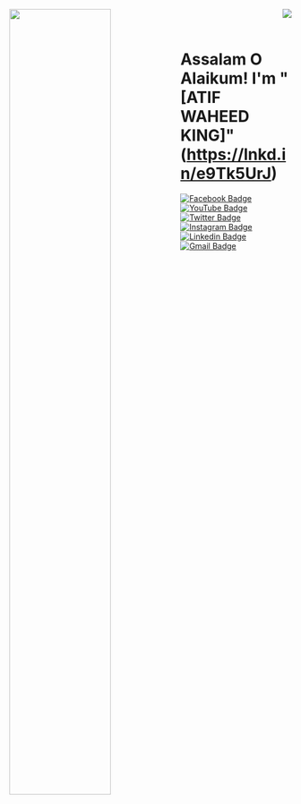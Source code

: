 

<p>
  <a href="https://lnkd.in/e9Tk5UrJ" target="_blank">
    <img src="https://4.bp.blogspot.com/-1NaetpfW0Ts/X05mquj5ECI/AAAAAAAAA5I/XJn3FukCpxY7aXTaVo1zycS9HYdsOB0DwCK4BGAYYCw/s1600/TheTechrie%2Bwhit.png" height="60%" width="60%" align="left" >
  </a>
  <a href="https://theatifwaheed.github.io/" target="_blank">
    <img src="https://theatifwaheed.github.io/assets/img/favicon.png" align="right" >
  </a>
</p>
<br><br>

## <h1>Assalam O Alaikum! I'm "[ATIF WAHEED KING]"(https://lnkd.in/e9Tk5UrJ)</h1>



[![Facebook Badge](https://img.shields.io/badge/-@theatifwaheed-1ca0f1?style=flat-square&labelColor=1ca0f1&logo=facebook&logoColor=white&link=https://facebook.com/maddhruv)](https://facebook.com/theatifwaheed)
[![YouTube Badge](https://img.shields.io/badge/-@theatifwaheed-c4302b?style=flat-square&labelColor=c4302b&logo=youtube&logoColor=white&link=https://www.youtube.com/thetechrie)](https://www.youtube.com/thetechrie) 
[![Twitter Badge](https://img.shields.io/badge/-@theatifwaheed-1ca0f1?style=flat-square&labelColor=1ca0f1&logo=twitter&logoColor=white&link=https://twitter.com/maddhruv)](https://twitter.com/theatifwaheed) [![Instagram Badge](https://img.shields.io/badge/-@theatifwaheed-F44747?style=flat-square&labelColor=F44747&logo=instagram&logoColor=white&link=https://instagram.com/theatifwaheed)](https://instagram.com/theatifwaheed) 
[![Linkedin Badge](https://img.shields.io/badge/-@theatifwaheed-blue?style=flat-square&logo=Linkedin&logoColor=white&link=https://www.linkedin.com/in/theatifwaheed/)](https://www.linkedin.com/in/theatifwaheed/)
[![Gmail Badge](https://img.shields.io/badge/-theatifwaheed@gmail.com-c14438?style=flat-square&logo=Gmail&logoColor=white&link=mailto:theatifwaheed@gmail.com)](mailto:theatifwaheed@gmail.com)



<!--
**theatifwaheed/theatifwaheed** is a ✨ _special_ ✨ repository because its `README.md` (this file) appears on your GitHub profile.

Here are some ideas to get you started:

- 🔭 I’m currently working on ...
- 🌱 I’m currently learning ...
- 👯 I’m looking to collaborate on ...
- 🤔 I’m looking for help with ...
- 💬 Ask me about ...
- 📫 How to reach me: ...
- 😄 Pronouns: ...
- ⚡ Fun fact: ...
-->

